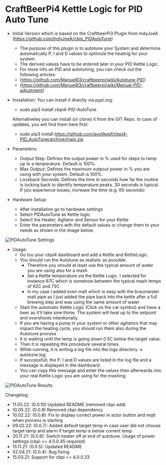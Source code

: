 # CraftBeerPi4 Kettle Logic for PID Auto Tune

- Initial Version which is based on the CraftbeerPi3 Plugin from IndyJoeA (https://github.com/IndyJoeA/cbpi_PIDAutoTune)
	- The purpose of this plugin is to autotune your System and determine automatically P, I and D values to optimize the heating for your system.
	- The derived values have to be entered later in your PID Kettle Logic.
	- For more info on PID and autotuning, you can check out the following articles:
    - (https://github.com/Manuel83/craftbeerpi/wiki/Autotune-PID)
    - (https://github.com/Manuel83/craftbeerpi/wiki/Manual-PID-adjustment)


- Installation:
	You can install it directly via pypi.org:	
	- sudo pip3 install cbpi4-PID-AutoTune 

	Alternativeley you can install (or clone) it from the GIT Repo. In case of updates, you will find them here first:
	- sudo pip3 install https://github.com/avollkopf/cbpi4-PID_AutoTune/archive/main.zip

	
- Parameters:	
	- Output Step: Defines the output power in % used for steps to ramp up to a temperature. Default is 100%.
	- Max Outpuz: Defines the maximum outpout power in % you are using with your system. Default is 100%.
	- Lockback Seconds: Defines the time in seconds how far the routine is locking back to identify temperature peaks. 30 seconds is typical. If you experience issues, increase the time (e.g. 60 seconds)
	
- Hardware Setup:
	- After installation go to hardware settings
	- Select PIDAutoTune as Kettle logic.
	- Select the Heater, Agitator and Sensor for your Kettle
	- Enter the parameters with the default values or change them to your needs as shown in the image below.
	
![PIDAutoTune Settings](https://github.com/avollkopf/cbpi4-PID_AutoTune/blob/main/Settings_Autotune.png?raw=true)

- Usage:
	- Go tou your cbpi4 dashboard and add a Kettle and KettleLogic.
	- You should run the Autotune as realistic as possible.
		- Therefore you should at least use the typical amount of water you are using also for a mash
		- Set a Kettle temperature via the Kettle Logic. I selected for instance 67C which is somehow between the typical mash temps of 62C and 73C
		- In my case I added even malt which is easy with the braumeister malt pipe as I just added the pipe back into the kettle after a full brewing step and was using the same amount of water
	- Start the automatic Kettle Logic (Click on the car symbol) and have a beer as it'll take sme thime. The system will heat up to the setpoint and overshoots intentionally.
	- If you are having a pump in your system or other agitators that may impact the heating cycle, you should run them also during the Autotune process
	- It is waiting until the temp is going down 0.5C below the target value.
	- Then it is repeating this procedure several times.
	- While running, it is writing a log file into the logs directory -> autotune.log
	- If successfull, the P, I and D values are listed in the log file and a message is displayed in the dashboard. 
	- You can copy this message and enter the values then afterwards into your real Kettle Logic you are using for the mashing.
	
![PIDAutoTune Results](https://github.com/avollkopf/cbpi4-PID_AutoTune/blob/main/AutoTune.png?raw=true)	
	
Changelog:

- 11.05.22: (0.0.10) Updated README (removed cbpi add)
- 10.05.22: (0.0.9) Removed cbpi dependency
- 10.02.22: (0.0.8): Fix to display correct power in actor button and mqtt when process is starting
- 09.02.22: (0.0.7): Added default target temp in case user did not choose target tamp and alarm if target temp is below current temp
- 20.11.21: (0.0.6): Switch heater off at end of autotune. Usage of power settings (cbpi >= 4.0.0.45 required)
- 15.11.21: (0.0.5): Updated README 
- 02.04.21: (0.0.4): Bug fixing
- 15.03.21: Support for cbpi >= 4.0.0.33
